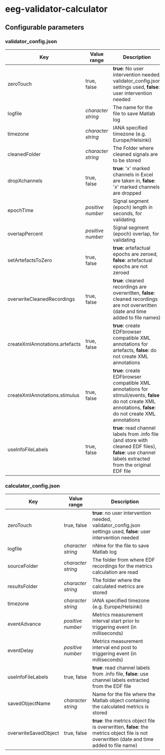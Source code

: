 # eeg-validator-calculator
## Configurable parameters
### validator_config.json
Key | Value range | Description
------------ | ------------- | ---------------
zeroTouch | true, false | **true**: No user intervention needed, validator_config.json settings used, **false**: user intervention needed
logfile | *character string* | The name for the file to save Matlab log
timezone | *character string* | IANA specified timezone (e.g. Europe/Helsinki)
cleanedFolder | *character string* | The Folder where cleaned signals are to be stored
dropXchannels | true, false | **true**: 'x' marked channels in Excel are taken in, **false**: 'x' marked channels are dropped
epochTime | *positive number* | Signal segment (epoch) length in seconds, for validating
overlapPercent | *positive number* | Signal segment (epoch) overlap, for validating
setArtefactsToZero | true, false | **true**: artefactual epochs are zeroed, **false**: artefactual epochs are not zeroed
overwriteCleanedRecordings | true, false | **true**: cleaned recordings are overwritten, **false**: cleaned recordings are not overwritten (date and time added to file names)
createXmlAnnotations.artefacts | true, false | **true**: create EDFbrowser compatible XML annotations for artefacts, **false**: do not create XML annotations
createXmlAnnotations.stimulus | true, false | **true**: create EDFbrowser compatible XML annotations for stimuli/events, **false**: do not create XML annotations, **false**: do not create XML annotations
useInfoFileLabels | true, false | **true**: read channel labels from .info file (and store with cleaned EDF files), **false**: use channel labels extracted from the original EDF file

### calculator_config.json
Key | Value range | Description
------------ | ------------- | ---------------
zeroTouch | true, false | **true**: no user intervention needed, validator_config.json settings used, **false**: user intervention needed
logfile | *character string* | nNme for the file to save Matlab log
sourceFolder | *character string* | The folder from where EDF recordings for the metrics calculation are read
resultsFolder | *character string* | The folder where the calculated metrics are stored
timezone | *character string* | IANA specified timezone (e.g. Europe/Helsinki)
eventAdvance | *positive number* | Metrics measurement interval start prior to triggering event (in milliseconds)
eventDelay | *positive number* | Metrics measurement interval end post to triggering event (in milliseconds)
useInfoFileLabels | true, false | **true**: read channel labels from .info file, **false**: use channel labels extracted from the EDF file
savedObjectName | *character string* | Name for the file where the Matlab object containing the calculated metrics is stored
overwriteSavedObject | true, false | **true**: the metrics object file is overwritten, **false**: the metrics object file is not overwritten (date and time added to file name)

